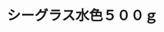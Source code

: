 ---
title: シーグラス水色５００ｇ
description: 
lang: ja
layout: product-page
id: prod_DdbLTZHXcsXUQe
priority: 8
説明: 
価格: 800
在庫: 2
images:
  - src: https://seaglass.xyz/images/%E3%82%B7%E3%83%BC%E3%82%B0%E3%83%A9%E3%82%B9%E6%B0%B4%E8%89%B2%EF%BC%95%EF%BC%90%EF%BC%90%EF%BD%871.jpg
  - src: https://seaglass.xyz/images/%E3%82%B7%E3%83%BC%E3%82%B0%E3%83%A9%E3%82%B9%E6%B0%B4%E8%89%B2%EF%BC%95%EF%BC%90%EF%BC%90%EF%BD%872.jpg
---